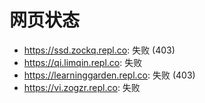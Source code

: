 # 网页状态
- https://ssd.zockq.repl.co: 失败 (403)
- https://qi.limqin.repl.co: 失败
- https://learninggarden.repl.co: 失败 (403)
- https://vi.zogzr.repl.co: 失败

